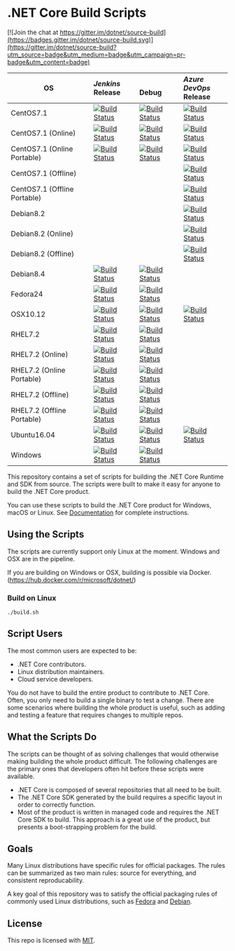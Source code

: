 # .NET Core Build Scripts

[![Join the chat at https://gitter.im/dotnet/source-build](https://badges.gitter.im/dotnet/source-build.svg)](https://gitter.im/dotnet/source-build?utm_source=badge&utm_medium=badge&utm_campaign=pr-badge&utm_content=badge)

<!-- Use scripts/generate-readme-table.sh to update table. -->
<!-- Generated table start -->
| OS | *Jenkins*<br/>Release | <br/>Debug | *Azure DevOps*<br/>Release |
| -- | :-- | :-- | :-- |
| CentOS7.1 | [![Build Status](https://ci.dot.net/buildStatus/icon?job=dotnet_source-build/release_2.1/CentOS7.1_Release)](https://ci.dot.net/job/dotnet_source-build/job/release_2.1/job/CentOS7.1_Release/) | [![Build Status](https://ci.dot.net/buildStatus/icon?job=dotnet_source-build/release_2.1/CentOS7.1_Debug)](https://ci.dot.net/job/dotnet_source-build/job/release_2.1/job/CentOS7.1_Debug/) | [![Build Status](https://dev.azure.com/dnceng/internal/_apis/build/status/dotnet/source-build/source-build-CI?branchName=release/2.1&jobname=centos71&configuration=Production)](https://dev.azure.com/dnceng/internal/_build/latest?definitionId=114&branchName=release/2.1) | 
| CentOS7.1 (Online) | [![Build Status](https://ci.dot.net/buildStatus/icon?job=dotnet_source-build/release_2.1/CentOS7.1_Tarball_Release)](https://ci.dot.net/job/dotnet_source-build/job/release_2.1/job/CentOS7.1_Tarball_Release/) | [![Build Status](https://ci.dot.net/buildStatus/icon?job=dotnet_source-build/release_2.1/CentOS7.1_Tarball_Debug)](https://ci.dot.net/job/dotnet_source-build/job/release_2.1/job/CentOS7.1_Tarball_Debug/) | [![Build Status](https://dev.azure.com/dnceng/internal/_apis/build/status/dotnet/source-build/source-build-CI?branchName=release/2.1&jobname=centos71&configuration=Online)](https://dev.azure.com/dnceng/internal/_build/latest?definitionId=114&branchName=release/2.1) | 
| CentOS7.1 (Online Portable) | [![Build Status](https://ci.dot.net/buildStatus/icon?job=dotnet_source-build/release_2.1/CentOS7.1_Tarball_Release_Portable)](https://ci.dot.net/job/dotnet_source-build/job/release_2.1/job/CentOS7.1_Tarball_Release_Portable/) | [![Build Status](https://ci.dot.net/buildStatus/icon?job=dotnet_source-build/release_2.1/CentOS7.1_Tarball_Debug_Portable)](https://ci.dot.net/job/dotnet_source-build/job/release_2.1/job/CentOS7.1_Tarball_Debug_Portable/) | [![Build Status](https://dev.azure.com/dnceng/internal/_apis/build/status/dotnet/source-build/source-build-CI?branchName=release/2.1&jobname=centos71&configuration=Online%20Portable)](https://dev.azure.com/dnceng/internal/_build/latest?definitionId=114&branchName=release/2.1) | 
| CentOS7.1 (Offline) | | | [![Build Status](https://dev.azure.com/dnceng/internal/_apis/build/status/dotnet/source-build/source-build-CI?branchName=release/2.1&jobname=centos71&configuration=Offline)](https://dev.azure.com/dnceng/internal/_build/latest?definitionId=114&branchName=release/2.1) | 
| CentOS7.1 (Offline Portable) | | | [![Build Status](https://dev.azure.com/dnceng/internal/_apis/build/status/dotnet/source-build/source-build-CI?branchName=release/2.1&jobname=centos71&configuration=Offline%20Portable)](https://dev.azure.com/dnceng/internal/_build/latest?definitionId=114&branchName=release/2.1) | 
| Debian8.2 | | | [![Build Status](https://dev.azure.com/dnceng/internal/_apis/build/status/dotnet/source-build/source-build-CI?branchName=release/2.1&jobname=debian82&configuration=Production)](https://dev.azure.com/dnceng/internal/_build/latest?definitionId=114&branchName=release/2.1) | 
| Debian8.2 (Online) | | | [![Build Status](https://dev.azure.com/dnceng/internal/_apis/build/status/dotnet/source-build/source-build-CI?branchName=release/2.1&jobname=debian82&configuration=Online)](https://dev.azure.com/dnceng/internal/_build/latest?definitionId=114&branchName=release/2.1) | 
| Debian8.2 (Offline) | | | [![Build Status](https://dev.azure.com/dnceng/internal/_apis/build/status/dotnet/source-build/source-build-CI?branchName=release/2.1&jobname=debian82&configuration=Offline)](https://dev.azure.com/dnceng/internal/_build/latest?definitionId=114&branchName=release/2.1) | 
| Debian8.4 | [![Build Status](https://ci.dot.net/buildStatus/icon?job=dotnet_source-build/release_2.1/Debian8.4_Release)](https://ci.dot.net/job/dotnet_source-build/job/release_2.1/job/Debian8.4_Release/) | [![Build Status](https://ci.dot.net/buildStatus/icon?job=dotnet_source-build/release_2.1/Debian8.4_Debug)](https://ci.dot.net/job/dotnet_source-build/job/release_2.1/job/Debian8.4_Debug/) | 
| Fedora24 | [![Build Status](https://ci.dot.net/buildStatus/icon?job=dotnet_source-build/release_2.1/Fedora24_Release)](https://ci.dot.net/job/dotnet_source-build/job/release_2.1/job/Fedora24_Release/) | [![Build Status](https://ci.dot.net/buildStatus/icon?job=dotnet_source-build/release_2.1/Fedora24_Debug)](https://ci.dot.net/job/dotnet_source-build/job/release_2.1/job/Fedora24_Debug/) | 
| OSX10.12 | [![Build Status](https://ci.dot.net/buildStatus/icon?job=dotnet_source-build/release_2.1/OSX10.12_Release)](https://ci.dot.net/job/dotnet_source-build/job/release_2.1/job/OSX10.12_Release/) | [![Build Status](https://ci.dot.net/buildStatus/icon?job=dotnet_source-build/release_2.1/OSX10.12_Debug)](https://ci.dot.net/job/dotnet_source-build/job/release_2.1/job/OSX10.12_Debug/) | [![Build Status](https://dev.azure.com/dnceng/internal/_apis/build/status/dotnet/source-build/source-build-CI?branchName=release/2.1&jobname=OSX&configuration=Production)](https://dev.azure.com/dnceng/internal/_build/latest?definitionId=114&branchName=release/2.1) | 
| RHEL7.2 | [![Build Status](https://ci.dot.net/buildStatus/icon?job=dotnet_source-build/release_2.1/RHEL7.2_Release)](https://ci.dot.net/job/dotnet_source-build/job/release_2.1/job/RHEL7.2_Release/) | [![Build Status](https://ci.dot.net/buildStatus/icon?job=dotnet_source-build/release_2.1/RHEL7.2_Debug)](https://ci.dot.net/job/dotnet_source-build/job/release_2.1/job/RHEL7.2_Debug/) | 
| RHEL7.2 (Online) | [![Build Status](https://ci.dot.net/buildStatus/icon?job=dotnet_source-build/release_2.1/RHEL7.2_Tarball_Release)](https://ci.dot.net/job/dotnet_source-build/job/release_2.1/job/RHEL7.2_Tarball_Release/) | [![Build Status](https://ci.dot.net/buildStatus/icon?job=dotnet_source-build/release_2.1/RHEL7.2_Tarball_Debug)](https://ci.dot.net/job/dotnet_source-build/job/release_2.1/job/RHEL7.2_Tarball_Debug/) | 
| RHEL7.2 (Online Portable) | [![Build Status](https://ci.dot.net/buildStatus/icon?job=dotnet_source-build/release_2.1/RHEL7.2_Tarball_Release_Portable)](https://ci.dot.net/job/dotnet_source-build/job/release_2.1/job/RHEL7.2_Tarball_Release_Portable/) | [![Build Status](https://ci.dot.net/buildStatus/icon?job=dotnet_source-build/release_2.1/RHEL7.2_Tarball_Debug_Portable)](https://ci.dot.net/job/dotnet_source-build/job/release_2.1/job/RHEL7.2_Tarball_Debug_Portable/) | 
| RHEL7.2 (Offline) | [![Build Status](https://ci.dot.net/buildStatus/icon?job=dotnet_source-build/release_2.1/RHEL7.2_Unshared_Release)](https://ci.dot.net/job/dotnet_source-build/job/release_2.1/job/RHEL7.2_Unshared_Release/) | [![Build Status](https://ci.dot.net/buildStatus/icon?job=dotnet_source-build/release_2.1/RHEL7.2_Unshared_Debug)](https://ci.dot.net/job/dotnet_source-build/job/release_2.1/job/RHEL7.2_Unshared_Debug/) | 
| RHEL7.2 (Offline Portable) | [![Build Status](https://ci.dot.net/buildStatus/icon?job=dotnet_source-build/release_2.1/RHEL7.2_Unshared_Release_Portable)](https://ci.dot.net/job/dotnet_source-build/job/release_2.1/job/RHEL7.2_Unshared_Release_Portable/) | [![Build Status](https://ci.dot.net/buildStatus/icon?job=dotnet_source-build/release_2.1/RHEL7.2_Unshared_Debug_Portable)](https://ci.dot.net/job/dotnet_source-build/job/release_2.1/job/RHEL7.2_Unshared_Debug_Portable/) | 
| Ubuntu16.04 | [![Build Status](https://ci.dot.net/buildStatus/icon?job=dotnet_source-build/release_2.1/Ubuntu16.04_Release)](https://ci.dot.net/job/dotnet_source-build/job/release_2.1/job/Ubuntu16.04_Release/) | [![Build Status](https://ci.dot.net/buildStatus/icon?job=dotnet_source-build/release_2.1/Ubuntu16.04_Debug)](https://ci.dot.net/job/dotnet_source-build/job/release_2.1/job/Ubuntu16.04_Debug/) | [![Build Status](https://dev.azure.com/dnceng/internal/_apis/build/status/dotnet/source-build/source-build-CI?branchName=release/2.1&jobname=ubuntu1604&configuration=Production)](https://dev.azure.com/dnceng/internal/_build/latest?definitionId=114&branchName=release/2.1) | 
| Windows | [![Build Status](https://ci.dot.net/buildStatus/icon?job=dotnet_source-build/release_2.1/Windows_NT_Release)](https://ci.dot.net/job/dotnet_source-build/job/release_2.1/job/Windows_NT_Release/) | [![Build Status](https://ci.dot.net/buildStatus/icon?job=dotnet_source-build/release_2.1/Windows_NT_Debug)](https://ci.dot.net/job/dotnet_source-build/job/release_2.1/job/Windows_NT_Debug/) | 
<!-- Generated table end -->

This repository contains a set of scripts for building the .NET Core Runtime and SDK from source. The scripts were built to make it easy for anyone to build the .NET Core product.

You can use these scripts to build the .NET Core product for Windows, macOS or Linux. See [Documentation](Documentation) for complete instructions.

## Using the Scripts

The scripts are currently support only Linux at the moment. Windows and OSX are in the pipeline.

If you are building on Windows or OSX, building is possible via Docker. (https://hub.docker.com/r/microsoft/dotnet/)

### Build on Linux

```console
./build.sh
```

##  Script Users

The most common users are expected to be:

* .NET Core contributors.
* Linux distribution maintainers.
* Cloud service developers.

You do not have to build the entire product to contribute to .NET Core. Often, you only need to build a single binary to test a change. There are some scenarios where building the whole product is useful, such as adding and testing a feature that requires changes to multiple repos.

## What the Scripts Do

The scripts can be thought of as solving challenges that would otherwise making building the whole product difficult. The following challenges are the primary ones that developers often hit before these scripts were available.

* .NET Core is composed of several repositories that all need to be built.
* The .NET Core SDK generated by the build requires a specific layout in order to correctly function.
* Most of the product is written in managed code and requires the .NET Core SDK to build. This approach is a great use of the product, but presents a boot-strapping problem for the build.

## Goals

Many Linux distributions have specific rules for official packages. The rules can be summarized as two main rules: source for everything, and consistent reproducability.

A key goal of this repository was to satisfy the official packaging rules of commonly used Linux distributions, such as [Fedora](https://fedoraproject.org/wiki/Packaging:Guidelines) and [Debian](https://www.debian.org/doc/manuals/maint-guide/build.en.html).

## License

This repo is licensed with [MIT](LICENSE.txt).
